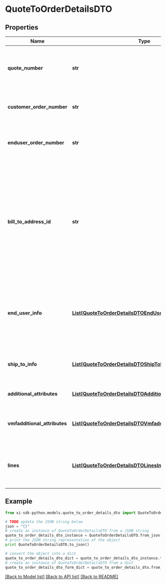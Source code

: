 # QuoteToOrderDetailsDTO


## Properties

Name | Type | Description | Notes
------------ | ------------- | ------------- | -------------
**quote_number** | **str** | A unique identifier generated by Ingram Micro&#39;s CRM specific to each quote. | [optional] 
**customer_order_number** | **str** | The reseller&#39;s order number for reference in their system. | [optional] 
**enduser_order_number** | **str** | The end customer&#39;s order number for reference in their system. | [optional] 
**bill_to_address_id** | **str** | Suffix used to identify billing address. Created during onboarding. Resellers are provided with one or more address IDs depending on how many bill to addresses they need for various flooring companies they are using for credit. | [optional] 
**end_user_info** | [**List[QuoteToOrderDetailsDTOEndUserInfoInner]**](QuoteToOrderDetailsDTOEndUserInfoInner.md) | The contact information for the end user/customer provided by the reseller. Used to determine pricing and discounts. | [optional] 
**ship_to_info** | [**List[QuoteToOrderDetailsDTOShipToInfoInner]**](QuoteToOrderDetailsDTOShipToInfoInner.md) | The shipping information provided by the reseller for order delivery. | [optional] 
**additional_attributes** | [**List[QuoteToOrderDetailsDTOAdditionalAttributesInner]**](QuoteToOrderDetailsDTOAdditionalAttributesInner.md) | Additional order create attributes. | [optional] 
**vmfadditional_attributes** | [**List[QuoteToOrderDetailsDTOVmfadditionalAttributesInner]**](QuoteToOrderDetailsDTOVmfadditionalAttributesInner.md) | The object containing the list of fields required at a header level by the vendor. | [optional] 
**lines** | [**List[QuoteToOrderDetailsDTOLinesInner]**](QuoteToOrderDetailsDTOLinesInner.md) | The object containing the lines that require vendor mandatory fields. | [optional] 

## Example

```python
from xi-sdk-python.models.quote_to_order_details_dto import QuoteToOrderDetailsDTO

# TODO update the JSON string below
json = "{}"
# create an instance of QuoteToOrderDetailsDTO from a JSON string
quote_to_order_details_dto_instance = QuoteToOrderDetailsDTO.from_json(json)
# print the JSON string representation of the object
print QuoteToOrderDetailsDTO.to_json()

# convert the object into a dict
quote_to_order_details_dto_dict = quote_to_order_details_dto_instance.to_dict()
# create an instance of QuoteToOrderDetailsDTO from a dict
quote_to_order_details_dto_form_dict = quote_to_order_details_dto.from_dict(quote_to_order_details_dto_dict)
```
[[Back to Model list]](../README.md#documentation-for-models) [[Back to API list]](../README.md#documentation-for-api-endpoints) [[Back to README]](../README.md)


